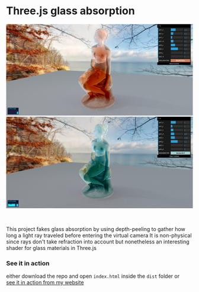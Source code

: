 Three.js glass absorption
======
<p align="center">
	<img src="/screenshots/20.PNG" style="max-width:100%;" width="1000"/><br><img src="/screenshots/15.PNG" style="max-width:100%;" width="1000"/>
</p>

<br>

This project fakes glass absorption by using depth-peeling to gather how long a light ray traveled before entering the virtual camera
It is non-physical since rays don't take refraction into account but nonetheless an interesting shader for glass materials in Three.js


### See it in action

either download the repo and open `index.html` inside the `dist` folder or <br>
[see it in action from my website](https://domenicobrz.github.io/webgl/projects/glass-absorption/)